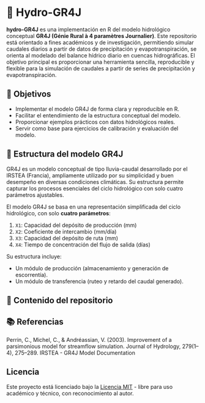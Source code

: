 # 🌊 Hydro-GR4J

**hydro-GR4J** es una implementación en R del modelo hidrológico conceptual **GR4J (Génie Rural à 4 paramètres Journalier)**. Este repositorio está orientado a fines académicos y de investigación, permitiendo simular caudales diarios a partir de datos de precipitación y evapotranspiración, se orienta al modelado del balance hídrico diario en cuencas hidrográficas. El objetivo principal es proporcionar una herramienta sencilla, reproducible y flexible para la simulación de caudales a partir de series de precipitación y evapotranspiración.

## 📌 Objetivos

- Implementar el modelo GR4J de forma clara y reproducible en R.
- Facilitar el entendimiento de la estructura conceptual del modelo.
- Proporcionar ejemplos prácticos con datos hidrológicos reales.
- Servir como base para ejercicios de calibración y evaluación del modelo.

## 🔧 Estructura del modelo GR4J

GR4J es un modelo conceptual de tipo lluvia-caudal desarrollado por el IRSTEA (Francia), ampliamente utilizado por su simplicidad y buen desempeño en diversas condiciones climáticas. Su estructura permite capturar los procesos esenciales del ciclo hidrológico con solo cuatro parámetros ajustables.

El modelo GR4J se basa en una representación simplificada del ciclo hidrológico, con solo **cuatro parámetros**:

1. `X1`: Capacidad del depósito de producción (mm)
2. `X2`: Coeficiente de intercambio (mm/día)
3. `X3`: Capacidad del depósito de ruta (mm)
4. `X4`: Tiempo de concentración del flujo de salida (días)

Su estructura incluye:
- Un módulo de producción (almacenamiento y generación de escorrentía).
- Un módulo de transferencia (ruteo y retardo del caudal generado).

## 📁 Contenido del repositorio

## 📚 Referencias

Perrin, C., Michel, C., & Andréassian, V. (2003). Improvement of a parsimonious model for streamflow simulation. Journal of Hydrology, 279(1–4), 275–289.
IRSTEA - GR4J Model Documentation

## Licencia

Este proyecto está licenciado bajo la [Licencia MIT](./LICENSE) - libre para uso académico y técnico, con reconocimiento al autor.

